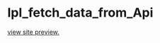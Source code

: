 # Ipl_fetch_data_from_Api



<p><a href="https://sharma572.github.io/Ipl_fetch_data_from_Api/">view site preview.</a></p>
